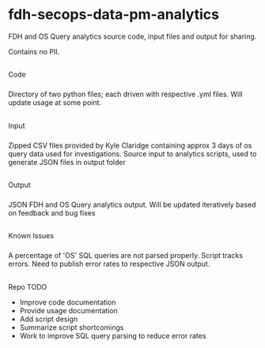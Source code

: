 # fdh-secops-data-pm-analytics
FDH and OS Query analytics source code, input files and output for sharing.

Contains no PII.

##
Code

###
Directory of two python files; each driven with respective .yml files.
Will update usage at some point.

## 
Input

###
Zipped CSV files provided by Kyle Claridge containing approx 3 days of os query data used for investigations.
Source input to analytics scripts, used to generate JSON files in output folder

##
Output

###
JSON FDH and OS Query analytics output.
Will be updated iteratively based on feedback and bug fixes

## 
Known Issues

###
A percentage of 'OS' SQL queries are not parsed properly. Script tracks errors. Need to publish error rates to respective JSON output.

##
Repo TODO

* Improve code documentation
* Provide usage documentation
* Add script design
* Summarize script shortcomings
* Work to improve SQL query parsing to reduce error rates
